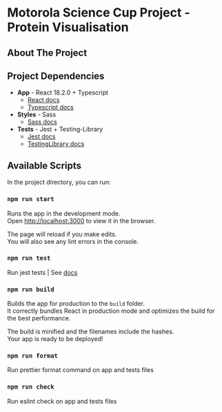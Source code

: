 # **Motorola Science Cup Project - Protein Visualisation**

## About The Project

## Project Dependencies

- **App** - React 18.2.0 + Typescript
	- [React docs](https://reactjs.org/)
	- [Typescript docs](https://www.typescriptlang.org/)
- **Styles** - Sass
	- [Sass docs](https://sass-lang.com/)
- **Tests** - Jest + Testing-Library
	- [Jest docs](https://jestjs.io/)
	- [TestingLibrary docs](https://testing-library.com/)

## Available Scripts

In the project directory, you can run:

### `npm run start`

Runs the app in the development mode.\
Open [http://localhost:3000](http://localhost:3000) to view it in the browser.

The page will reload if you make edits.\
You will also see any lint errors in the console.

### `npm run test`

Run jest tests | See [docs](https://jestjs.io/)

### `npm run build`

Builds the app for production to the `build` folder.\
It correctly bundles React in production mode and optimizes the build for the best performance.

The build is minified and the filenames include the hashes.\
Your app is ready to be deployed!

### `npm run format`

Run prettier format command on app and tests files

### `npm run check`

Run eslint check on app and tests files
